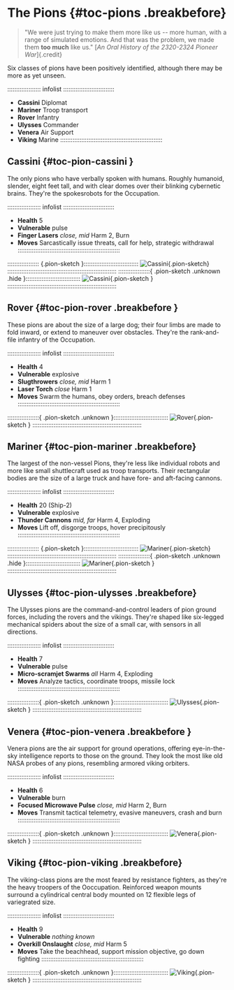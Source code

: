 # The Pions {#toc-pions .breakbefore}

> "We were just trying to make them more like us -- more human, with
> a range of simulated emotions. And that was the problem, we made them
> **too much** like us."
> [*An Oral History of the 2320-2324 Pioneer War*]{.credit}

Six classes of pions have been positively identified, although there may be
more as yet unseen.

::::::::::::::::::: infolist :::::::::::::::::::::::::::::
- **Cassini** Diplomat
- **Mariner** Troop transport
- **Rover** Infantry
- **Ulysses** Commander
- **Venera** Air Support
- **Viking** Marine
::::::::::::::::::::::::::::::::::::::::::::::::::::::::::

## Cassini {#toc-pion-cassini }

The only pions who have verbally spoken with humans. Roughly humanoid,
slender, eight feet tall, and with clear domes over their blinking cybernetic
brains. They're the spokesrobots for the Occupation.

::::::::::::::::::: infolist :::::::::::::::::::::::::::::
- **Health** 5
- **Vulnerable** pulse
- **Finger Lasers** *close, mid* Harm 2, Burn 
- **Moves** Sarcastically issue threats, call for help, strategic withdrawal
::::::::::::::::::::::::::::::::::::::::::::::::::::::::::

:::::::::::::::::: {.pion-sketch }:::::::::::::::::::::::::::::::
![Cassini](art/pions/cassini-white.png "Cassini Pion"){.pion-sketch}
::::::::::::::::::::::::::::::::::::::::::::::::::::::::::::::
::::::::::::::::::{ .pion-sketch .unknown .hide }:::::::::::::::::::::::::::::::
![Cassini](art/pions/no-intelligence.png "Cassini Pion"){.pion-sketch }
::::::::::::::::::::::::::::::::::::::::::::::::::::::::::::::


## Rover  {#toc-pion-rover .breakbefore }

These pions are about the size of a large dog; their four limbs are made to 
fold inward, or extend to maneuver over obstacles. They're the rank-and-file
infantry of the Occupation.

::::::::::::::::::: infolist :::::::::::::::::::::::::::::
- **Health** 4
- **Vulnerable** explosive
- **Slugthrowers** *close, mid* Harm 1
- **Laser Torch** *close* Harm 1
- **Moves** Swarm the humans, obey orders, breach defenses
::::::::::::::::::::::::::::::::::::::::::::::::::::::::::

::::::::::::::::::{ .pion-sketch .unknown }:::::::::::::::::::::::::::::::
![Rover](art/pions/no-intelligence.png "Rover Pion"){.pion-sketch }
::::::::::::::::::::::::::::::::::::::::::::::::::::::::::::::

## Mariner {#toc-pion-mariner .breakbefore}

The largest of the non-vessel Pions, they're less like individual robots 
and more like small shuttlecraft used as troop transports.
Their rectangular bodies are the size of a large 
truck and have fore- and aft-facing cannons. 

::::::::::::::::::: infolist :::::::::::::::::::::::::::::
- **Health** 20 (Ship-2)
- **Vulnerable** explosive
- **Thunder Cannons** *mid, far* Harm 4, Exploding
- **Moves** Lift off, disgorge troops, hover precipitously
::::::::::::::::::::::::::::::::::::::::::::::::::::::::::

:::::::::::::::::: {.pion-sketch }:::::::::::::::::::::::::::::::
![Mariner](art/pions/mariner-white.png "Mariner Pion"){.pion-sketch}
::::::::::::::::::::::::::::::::::::::::::::::::::::::::::::::
::::::::::::::::::{ .pion-sketch .unknown .hide }:::::::::::::::::::::::::::::::
![Mariner](art/pions/no-intelligence.png "Mariner Pion"){.pion-sketch }
::::::::::::::::::::::::::::::::::::::::::::::::::::::::::::::


## Ulysses {#toc-pion-ulysses .breakbefore}

The Ulysses pions are the command-and-control leaders of pion ground forces,
including the rovers and the vikings. They're shaped like six-legged mechanical
spiders about the size of a small car, with sensors in all directions.

::::::::::::::::::: infolist :::::::::::::::::::::::::::::
- **Health** 7
- **Vulnerable** pulse
- **Micro-scramjet Swarms** *all* Harm 4, Exploding
- **Moves** Analyze tactics, coordinate troops, missile lock
::::::::::::::::::::::::::::::::::::::::::::::::::::::::::

::::::::::::::::::{ .pion-sketch .unknown }:::::::::::::::::::::::::::::::
![Ulysses](art/pions/no-intelligence.png "Ulysses Pion"){.pion-sketch }
::::::::::::::::::::::::::::::::::::::::::::::::::::::::::::::

## Venera {#toc-pion-venera .breakbefore }

Venera pions are the air support for ground operations, offering eye-in-the-sky
intelligence reports to those on the ground. They look the most like old NASA
probes of any pions, resembling armored viking orbiters.

::::::::::::::::::: infolist :::::::::::::::::::::::::::::
- **Health** 6
- **Vulnerable** burn
- **Focused Microwave Pulse** *close, mid* Harm 2, Burn
- **Moves** Transmit tactical telemetry, evasive maneuvers, crash and burn
::::::::::::::::::::::::::::::::::::::::::::::::::::::::::

::::::::::::::::::{ .pion-sketch .unknown }:::::::::::::::::::::::::::::::
![Venera](art/pions/no-intelligence.png "Venera Pion"){.pion-sketch }
::::::::::::::::::::::::::::::::::::::::::::::::::::::::::::::

## Viking  {#toc-pion-viking .breakbefore}

The viking-class pions are the most feared by resistance fighters, as they're
the heavy troopers of the Ooccupation. Reinforced weapon mounts surround a cylindrical
central body mounted on 12 flexible legs of variegrated size.

::::::::::::::::::: infolist :::::::::::::::::::::::::::::
- **Health** 9
- **Vulnerable** *nothing known*
- **Overkill Onslaught** *close, mid* Harm 5
- **Moves** Take the beachhead, support mission objective, go down fighting
::::::::::::::::::::::::::::::::::::::::::::::::::::::::::

::::::::::::::::::{ .pion-sketch .unknown }:::::::::::::::::::::::::::::::
![Viking](art/pions/no-intelligence.png "Viking Pion"){.pion-sketch }
::::::::::::::::::::::::::::::::::::::::::::::::::::::::::::::

